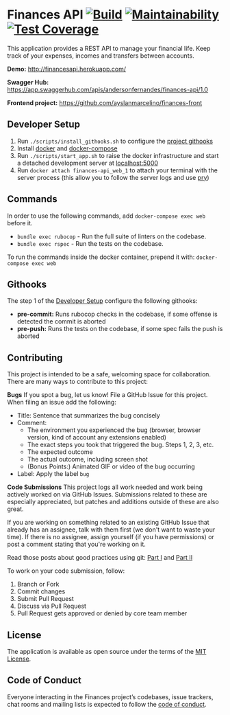 # Finances API [![Build](https://circleci.com/gh/andersonfernandes/finances-api.svg?style=shield)](https://circleci.com/gh/andersonfernandes/finances-api) [![Maintainability](https://api.codeclimate.com/v1/badges/88419b2509fcfa371c8c/maintainability)](https://codeclimate.com/github/andersonfernandes/finances-api/maintainability)  [![Test Coverage](https://api.codeclimate.com/v1/badges/88419b2509fcfa371c8c/test_coverage)](https://codeclimate.com/github/andersonfernandes/finances-api/test_coverage)

This application provides a REST API to manage your financial life. Keep track of your expenses, incomes and transfers between accounts.

**Demo:** http://financesapi.herokuapp.com/

**Swagger Hub:** https://app.swaggerhub.com/apis/andersonfernandes/finances-api/1.0

**Frontend project:** https://github.com/ayslanmarcelino/finances-front

## Developer Setup

1. Run `./scripts/install_githooks.sh` to configure the [project githooks](#githooks)
2. Install [docker](https://www.docker.com/) and [docker-compose](https://docs.docker.com/compose/)
3. Run `./scripts/start_app.sh` to raise the docker infrastructure and start a detached development server at [localhost:5000](http://localhost:5000)
4. Run `docker attach finances-api_web_1` to attach your terminal with the server process (this allow you to follow the server logs and use [pry](https://github.com/pry/pry))

## Commands

In order to use the following commands, add `docker-compose exec web` before it.

- `bundle exec rubocop` - Run the full suite of linters on the codebase.
- `bundle exec rspec` - Run the tests on the codebase.

To run the commands inside the docker container, prepend it with: `docker-compose exec web`

## Githooks

The step 1 of the [Developer Setup](#developer-setup) configure the following githooks:

- **pre-commit:** Runs rubocop checks in the codebase, if some offense is detected the commit is aborted
- **pre-push:** Runs the tests on the codebase, if some spec fails the push is aborted

## Contributing

This project is intended to be a safe, welcoming space for collaboration.
There are many ways to contribute to this project:

**Bugs**
If you spot a bug, let us know! File a GitHub Issue for this project. When filing an issue add the following:

- Title: Sentence that summarizes the bug concisely
- Comment:
    - The environment you experienced the bug (browser, browser version, kind of account any extensions enabled)
    - The exact steps you took that triggered the bug. Steps 1, 2, 3, etc.
    - The expected outcome
    - The actual outcome, including screen shot
    - (Bonus Points:) Animated GIF or video of the bug occurring
- Label: Apply the label `bug`

**Code Submissions**
This project logs all work needed and work being actively worked on via GitHub Issues. Submissions related to these are especially appreciated, but patches and additions outside of these are also great.

If you are working on something related to an existing GitHub Issue that already has an assignee, talk with them first (we don't want to waste your time). If there is no assignee, assign yourself (if you have permissions) or post a comment stating that you're working on it.

Read those posts about good practices using git: [Part I](https://medium.com/stantmob/good-practices-using-github-part-i-7ab1985751eb) and [Part II](https://medium.com/stantmob/good-practices-using-github-part-ii-baf416811c9d)

To work on your code submission, follow:

1. Branch or Fork
2. Commit changes
3. Submit Pull Request
4. Discuss via Pull Request
5. Pull Request gets approved or denied by core team member

## License

The application is available as open source under the terms of the [MIT License](https://opensource.org/licenses/MIT).

## Code of Conduct

Everyone interacting in the Finances project’s codebases, issue trackers, chat rooms and mailing lists is expected to follow the [code of conduct](CODE_OF_CONDUCT.md).
